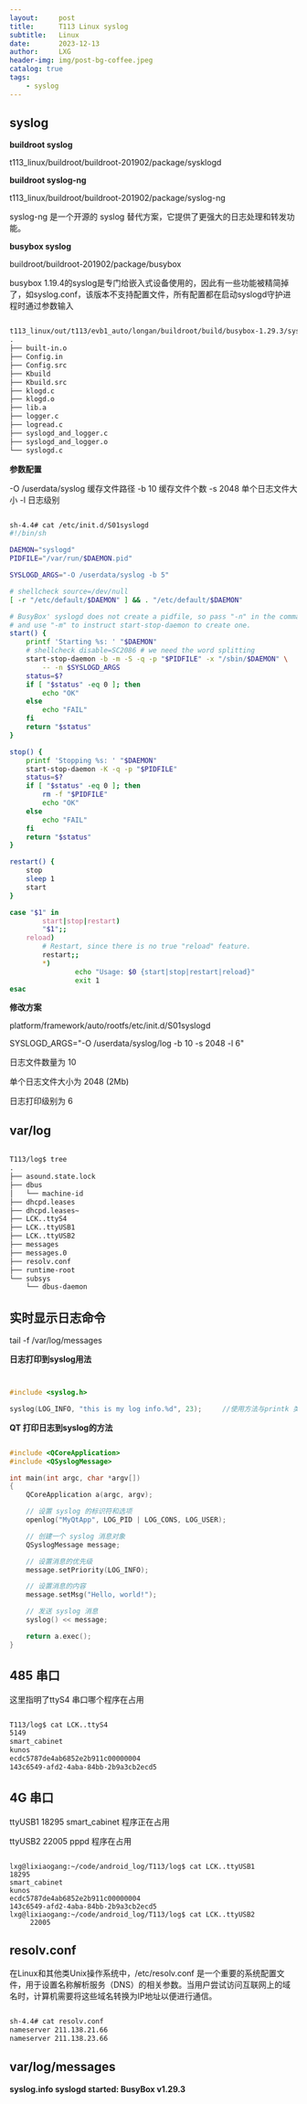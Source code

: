 ```yaml
---
layout:     post
title:      T113 Linux syslog
subtitle:   Linux
date:       2023-12-13
author:     LXG
header-img: img/post-bg-coffee.jpeg
catalog: true
tags:
    - syslog
---
```


## syslog

**buildroot syslog**

t113_linux/buildroot/buildroot-201902/package/sysklogd

**buildroot syslog-ng**

t113_linux/buildroot/buildroot-201902/package/syslog-ng

syslog-ng 是一个开源的 syslog 替代方案，它提供了更强大的日志处理和转发功能。

**busybox syslog**

buildroot/buildroot-201902/package/busybox

busybox 1.19.4的syslog是专门给嵌入式设备使用的，因此有一些功能被精简掉了，如syslog.conf，该版本不支持配置文件，所有配置都在启动syslogd守护进程时通过参数输入

```txt

t113_linux/out/t113/evb1_auto/longan/buildroot/build/busybox-1.29.3/sysklogd$ tree
.
├── built-in.o
├── Config.in
├── Config.src
├── Kbuild
├── Kbuild.src
├── klogd.c
├── klogd.o
├── lib.a
├── logger.c
├── logread.c
├── syslogd_and_logger.c
├── syslogd_and_logger.o
└── syslogd.c

```

**参数配置**

-O /userdata/syslog 缓存文件路径
-b 10 缓存文件个数
-s 2048 单个日志文件大小
-l 日志级别

```sh

sh-4.4# cat /etc/init.d/S01syslogd 
#!/bin/sh

DAEMON="syslogd"
PIDFILE="/var/run/$DAEMON.pid"

SYSLOGD_ARGS="-O /userdata/syslog -b 5"

# shellcheck source=/dev/null
[ -r "/etc/default/$DAEMON" ] && . "/etc/default/$DAEMON"

# BusyBox' syslogd does not create a pidfile, so pass "-n" in the command line
# and use "-m" to instruct start-stop-daemon to create one.
start() {
	printf 'Starting %s: ' "$DAEMON"
	# shellcheck disable=SC2086 # we need the word splitting
	start-stop-daemon -b -m -S -q -p "$PIDFILE" -x "/sbin/$DAEMON" \
		-- -n $SYSLOGD_ARGS
	status=$?
	if [ "$status" -eq 0 ]; then
		echo "OK"
	else
		echo "FAIL"
	fi
	return "$status"
}

stop() {
	printf 'Stopping %s: ' "$DAEMON"
	start-stop-daemon -K -q -p "$PIDFILE"
	status=$?
	if [ "$status" -eq 0 ]; then
		rm -f "$PIDFILE"
		echo "OK"
	else
		echo "FAIL"
	fi
	return "$status"
}

restart() {
	stop
	sleep 1
	start
}

case "$1" in
        start|stop|restart)
		"$1";;
	reload)
		# Restart, since there is no true "reload" feature.
		restart;;
        *)
                echo "Usage: $0 {start|stop|restart|reload}"
                exit 1
esac

```

**修改方案**

platform/framework/auto/rootfs/etc/init.d/S01syslogd

SYSLOGD_ARGS="-O /userdata/syslog/log -b 10 -s 2048 -l 6"

日志文件数量为 10

单个日志文件大小为 2048 (2Mb)

日志打印级别为 6

## var/log

```txt

T113/log$ tree
.
├── asound.state.lock
├── dbus
│   └── machine-id
├── dhcpd.leases
├── dhcpd.leases~
├── LCK..ttyS4
├── LCK..ttyUSB1
├── LCK..ttyUSB2
├── messages
├── messages.0
├── resolv.conf
├── runtime-root
└── subsys
    └── dbus-daemon

```

## 实时显示日志命令

tail -f /var/log/messages

**日志打印到syslog用法**

```c


#include <syslog.h>

syslog(LOG_INFO, "this is my log info.%d", 23);		//使用方法与printk 类似可以格式化的输出

```

**QT 打印日志到syslog的方法**

```cpp

#include <QCoreApplication>
#include <QSyslogMessage>

int main(int argc, char *argv[])
{
    QCoreApplication a(argc, argv);

    // 设置 syslog 的标识符和选项
    openlog("MyQtApp", LOG_PID | LOG_CONS, LOG_USER);

    // 创建一个 syslog 消息对象
    QSyslogMessage message;

    // 设置消息的优先级
    message.setPriority(LOG_INFO);

    // 设置消息的内容
    message.setMsg("Hello, world!");

    // 发送 syslog 消息
    syslog() << message;

    return a.exec();
}

```
## 485 串口

这里指明了ttyS4 串口哪个程序在占用

```txt

T113/log$ cat LCK..ttyS4 
5149
smart_cabinet
kunos
ecdc5787de4ab6852e2b911c00000004
143c6549-afd2-4aba-84bb-2b9a3cb2ecd5

```

## 4G 串口

ttyUSB1 18295 smart_cabinet 程序正在占用

ttyUSB2 22005 pppd 程序在占用

```

lxg@lixiaogang:~/code/android_log/T113/log$ cat LCK..ttyUSB1
18295
smart_cabinet
kunos
ecdc5787de4ab6852e2b911c00000004
143c6549-afd2-4aba-84bb-2b9a3cb2ecd5
lxg@lixiaogang:~/code/android_log/T113/log$ cat LCK..ttyUSB2
     22005

```

## resolv.conf

在Linux和其他类Unix操作系统中，/etc/resolv.conf 是一个重要的系统配置文件，用于设置名称解析服务（DNS）的相关参数。当用户尝试访问互联网上的域名时，计算机需要将这些域名转换为IP地址以便进行通信。

```txt

sh-4.4# cat resolv.conf 
nameserver 211.138.21.66
nameserver 211.138.23.66

```

## var/log/messages

**syslog.info syslogd started: BusyBox v1.29.3**



